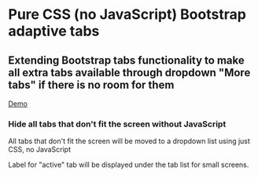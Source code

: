 # Pure CSS (no JavaScript) Bootstrap adaptive tabs

## Extending Bootstrap tabs functionality to make all extra tabs available through dropdown "More tabs" if there is no room for them

[Demo](http://mladenplavsic.github.io/bootstrap-adaptive-tabs/)

### Hide all tabs that don't fit the screen without JavaScript

All tabs that don't fit the screen will be moved to a dropdown list using just CSS, no JavaScript

Label for "active" tab will be displayed under the tab list for small screens.